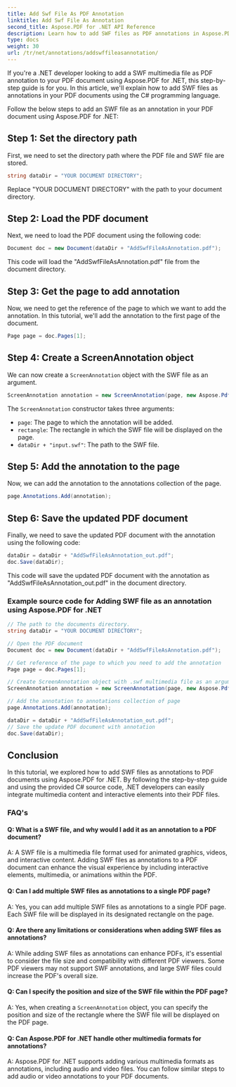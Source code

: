 ```yaml
---
title: Add Swf File As PDF Annotation
linktitle: Add Swf File As Annotation
second_title: Aspose.PDF for .NET API Reference
description: Learn how to add SWF files as PDF annotations in Aspose.PDF for .NET with this step-by-step guide.
type: docs
weight: 30
url: /tr/net/annotations/addswffileasannotation/
---
```

If you're a .NET developer looking to add a SWF multimedia file as PDF annotation to your PDF document using Aspose.PDF for .NET, this step-by-step guide is for you. In this article, we'll explain how to add SWF files as annotations in your PDF documents using the C# programming language. 

Follow the below steps to add an SWF file as an annotation in your PDF document using Aspose.PDF for .NET:

## Step 1: Set the directory path

First, we need to set the directory path where the PDF file and SWF file are stored. 

```csharp
string dataDir = "YOUR DOCUMENT DIRECTORY";
```

Replace "YOUR DOCUMENT DIRECTORY" with the path to your document directory.

## Step 2: Load the PDF document

Next, we need to load the PDF document using the following code:

```csharp
Document doc = new Document(dataDir + "AddSwfFileAsAnnotation.pdf");
```

This code will load the "AddSwfFileAsAnnotation.pdf" file from the document directory.

## Step 3: Get the page to add annotation

Now, we need to get the reference of the page to which we want to add the annotation. In this tutorial, we'll add the annotation to the first page of the document.

```csharp
Page page = doc.Pages[1];
```

## Step 4: Create a ScreenAnnotation object

We can now create a `ScreenAnnotation` object with the SWF file as an argument.

```csharp
ScreenAnnotation annotation = new ScreenAnnotation(page, new Aspose.Pdf.Rectangle(0, 400, 600, 700), dataDir + "input.swf");
```

The `ScreenAnnotation` constructor takes three arguments:

- `page`: The page to which the annotation will be added.
- `rectangle`: The rectangle in which the SWF file will be displayed on the page.
- `dataDir + "input.swf"`: The path to the SWF file.

## Step 5: Add the annotation to the page

Now, we can add the annotation to the annotations collection of the page.

```csharp
page.Annotations.Add(annotation);
```

## Step 6: Save the updated PDF document

Finally, we need to save the updated PDF document with the annotation using the following code:

```csharp
dataDir = dataDir + "AddSwfFileAsAnnotation_out.pdf";
doc.Save(dataDir);
```

This code will save the updated PDF document with the annotation as "AddSwfFileAsAnnotation_out.pdf" in the document directory.

### Example source code for Adding SWF file as an annotation using Aspose.PDF for .NET

```csharp
// The path to the documents directory.
string dataDir = "YOUR DOCUMENT DIRECTORY";

// Open the PDF document
Document doc = new Document(dataDir + "AddSwfFileAsAnnotation.pdf");

// Get reference of the page to which you need to add the annotation
Page page = doc.Pages[1];

// Create ScreenAnnotation object with .swf multimedia file as an argument
ScreenAnnotation annotation = new ScreenAnnotation(page, new Aspose.Pdf.Rectangle(0, 400, 600, 700), dataDir + "input.swf");

// Add the annotation to annotations collection of page
page.Annotations.Add(annotation);

dataDir = dataDir + "AddSwfFileAsAnnotation_out.pdf";
// Save the update PDF document with annotation
doc.Save(dataDir);
```        

## Conclusion

In this tutorial, we explored how to add SWF files as annotations to PDF documents using Aspose.PDF for .NET. By following the step-by-step guide and using the provided C# source code, .NET developers can easily integrate multimedia content and interactive elements into their PDF files.

### FAQ's

#### Q: What is a SWF file, and why would I add it as an annotation to a PDF document?

A: A SWF file is a multimedia file format used for animated graphics, videos, and interactive content. Adding SWF files as annotations to a PDF document can enhance the visual experience by including interactive elements, multimedia, or animations within the PDF.

#### Q: Can I add multiple SWF files as annotations to a single PDF page?

A: Yes, you can add multiple SWF files as annotations to a single PDF page. Each SWF file will be displayed in its designated rectangle on the page.

#### Q: Are there any limitations or considerations when adding SWF files as annotations?

A: While adding SWF files as annotations can enhance PDFs, it's essential to consider the file size and compatibility with different PDF viewers. Some PDF viewers may not support SWF annotations, and large SWF files could increase the PDF's overall size.

#### Q: Can I specify the position and size of the SWF file within the PDF page?

A: Yes, when creating a `ScreenAnnotation` object, you can specify the position and size of the rectangle where the SWF file will be displayed on the PDF page.

#### Q: Can Aspose.PDF for .NET handle other multimedia formats for annotations?

A: Aspose.PDF for .NET supports adding various multimedia formats as annotations, including audio and video files. You can follow similar steps to add audio or video annotations to your PDF documents.